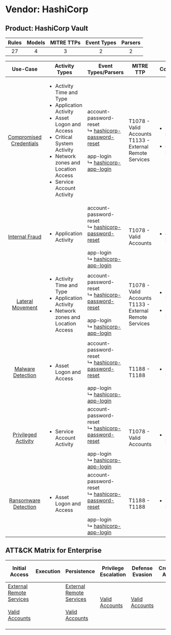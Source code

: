 Vendor: HashiCorp
=================
Product: HashiCorp Vault
------------------------
| Rules | Models | MITRE TTPs | Event Types | Parsers |
|:-----:|:------:|:----------:|:-----------:|:-------:|
|  27   |   4    |     3      |      2      |    2    |

|                                 Use-Case                                  | Activity Types                                                                                                                                                                                                    | Event Types/Parsers                                                                                                                                                                                               | MITRE TTP                                                      | Content                                              |
|:-------------------------------------------------------------------------:| ----------------------------------------------------------------------------------------------------------------------------------------------------------------------------------------------------------------- | ----------------------------------------------------------------------------------------------------------------------------------------------------------------------------------------------------------------- | -------------------------------------------------------------- | ---------------------------------------------------- |
| [Compromised Credentials](../UseCases/usecase_compromised_credentials.md) | <ul><li>Activity Time  and Type</li><li>Application Activity</li><li>Asset Logon and Access</li><li>Critical System Activity</li><li>Network zones and Location Access</li><li>Service Account Activity</li></ul> |  account-password-reset<br> ↳ [hashicorp-password-reset](../Parsers/parserContent_hashicorp-password-reset.md)<br><br> app-login<br> ↳ [hashicorp-app-login](../Parsers/parserContent_hashicorp-app-login.md)<br> | T1078 - Valid Accounts<br>T1133 - External Remote Services<br> | <ul><li>22 Rules</li></ul><ul><li>4 Models</li></ul> |
|          [Internal Fraud](../UseCases/usecase_internal_fraud.md)          | <ul><li>Application Activity</li></ul>                                                                                                                                                                            |  account-password-reset<br> ↳ [hashicorp-password-reset](../Parsers/parserContent_hashicorp-password-reset.md)<br><br> app-login<br> ↳ [hashicorp-app-login](../Parsers/parserContent_hashicorp-app-login.md)<br> | T1078 - Valid Accounts<br>                                     | <ul><li>4 Rules</li></ul>                            |
|        [Lateral Movement](../UseCases/usecase_lateral_movement.md)        | <ul><li>Activity Time  and Type</li><li>Application Activity</li><li>Network zones and Location Access</li></ul>                                                                                                  |  account-password-reset<br> ↳ [hashicorp-password-reset](../Parsers/parserContent_hashicorp-password-reset.md)<br><br> app-login<br> ↳ [hashicorp-app-login](../Parsers/parserContent_hashicorp-app-login.md)<br> | T1078 - Valid Accounts<br>T1133 - External Remote Services<br> | <ul><li>3 Rules</li></ul><ul><li>1 Models</li></ul>  |
|       [Malware Detection](../UseCases/usecase_malware_detection.md)       | <ul><li>Asset Logon and Access</li></ul>                                                                                                                                                                          |  account-password-reset<br> ↳ [hashicorp-password-reset](../Parsers/parserContent_hashicorp-password-reset.md)<br><br> app-login<br> ↳ [hashicorp-app-login](../Parsers/parserContent_hashicorp-app-login.md)<br> | T1188 - T1188<br>                                              | <ul><li>3 Rules</li></ul>                            |
|     [Privileged Activity](../UseCases/usecase_privileged_activity.md)     | <ul><li>Service Account Activity</li></ul>                                                                                                                                                                        |  account-password-reset<br> ↳ [hashicorp-password-reset](../Parsers/parserContent_hashicorp-password-reset.md)<br><br> app-login<br> ↳ [hashicorp-app-login](../Parsers/parserContent_hashicorp-app-login.md)<br> | T1078 - Valid Accounts<br>                                     | <ul><li>1 Rules</li></ul>                            |
|    [Ransomware Detection](../UseCases/usecase_ransomware_detection.md)    | <ul><li>Asset Logon and Access</li></ul>                                                                                                                                                                          |  account-password-reset<br> ↳ [hashicorp-password-reset](../Parsers/parserContent_hashicorp-password-reset.md)<br><br> app-login<br> ↳ [hashicorp-app-login](../Parsers/parserContent_hashicorp-app-login.md)<br> | T1188 - T1188<br>                                              | <ul><li>3 Rules</li></ul>                            |

ATT&CK Matrix for Enterprise
----------------------------
| Initial Access                                                                                                                                   | Execution | Persistence                                                                                                                                      | Privilege Escalation                                                | Defense Evasion                                                     | Credential Access | Discovery | Lateral Movement | Collection | Command and Control | Exfiltration | Impact |
| ------------------------------------------------------------------------------------------------------------------------------------------------ | --------- | ------------------------------------------------------------------------------------------------------------------------------------------------ | ------------------------------------------------------------------- | ------------------------------------------------------------------- | ----------------- | --------- | ---------------- | ---------- | ------------------- | ------------ | ------ |
| [External Remote Services](https://attack.mitre.org/techniques/T1133)<br><br>[Valid Accounts](https://attack.mitre.org/techniques/T1078)<br><br> |           | [External Remote Services](https://attack.mitre.org/techniques/T1133)<br><br>[Valid Accounts](https://attack.mitre.org/techniques/T1078)<br><br> | [Valid Accounts](https://attack.mitre.org/techniques/T1078)<br><br> | [Valid Accounts](https://attack.mitre.org/techniques/T1078)<br><br> |                   |           |                  |            |                     |              |        |